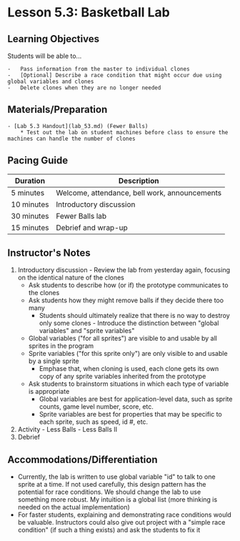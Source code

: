 # Lesson 5.3: Basketball Lab

## Learning Objectives

Students will be able to...

    -   Pass information from the master to individual clones
    -   [Optional] Describe a race condition that might occur due using global variables and clones
    -   Delete clones when they are no longer needed

## Materials/Preparation
    - [Lab 5.3 Handout](lab_53.md) (Fewer Balls)
        * Test out the lab on student machines before class to ensure the machines can handle the number of clones

## Pacing Guide

| Duration   | Description                                   |
| ---------- | --------------------------------------------- |
| 5 minutes  | Welcome, attendance, bell work, announcements |
| 10 minutes | Introductory discussion                       |
| 30 minutes | Fewer Balls lab                       |
| 15 minutes | Debrief and wrap-up |

## Instructor's Notes

1.   Introductory discussion
    -   Review the lab from yesterday again, focusing on the identical nature of the clones
        -   Ask students to describe how (or if) the prototype communicates to the clones
        -   Ask students how they might remove balls if they decide there too many
            -  Students should ultimately realize that there is no way to destroy only some clones
    -  Introduce the distinction between "global variables" and "sprite variables"
        -  Global variables ("for all sprites") are visible to and usable by all sprites in the program
        -  Sprite variables ("for this sprite only") are only visible to and usable by a single sprite
            -  Emphase that, when cloning is used, each clone gets its own copy of any sprite variables inherited from the prototype
        -  Ask students to brainstorm situations in which each type of variable is appropriate
            -  Global variables are best for application-level data, such as sprite counts, game level number, score, etc.
            -  Sprite variables are best for properties that may be specific to each sprite, such as speed, id #, etc.
2.   Activity
    -   Less Balls <!-- http://tealsclass.com/mod/page/view.php?id=14794 -->
    -   Less Balls II <!-- http://tealsclass.com/mod/page/view.php?id=14795 -->
3. Debrief

## Accommodations/Differentiation

-   Currently, the lab is written to use global variable "id" to talk to one sprite at a time. If not used carefully, this design pattern has the potential for race conditions. We should change the lab to use something more robust. My intuition is a global list (more thinking is needed on the actual implementation)
-   For faster students, explaining and demonstrating race conditions would be valuable. Instructors could also give out project with a "simple race condition" (if such a thing exists) and ask the students to fix it
